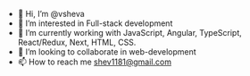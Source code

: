 - 👋 Hi, I’m @vsheva
- 👀 I’m interested in Full-stack development
- 🌱 I’m currently working with JavaScript, Angular, TypeScript, React/Redux, Next, HTML, CSS.
- 💞️ I’m looking to collaborate in web-development
- 📫 How to reach me shev1181@gmail.com
